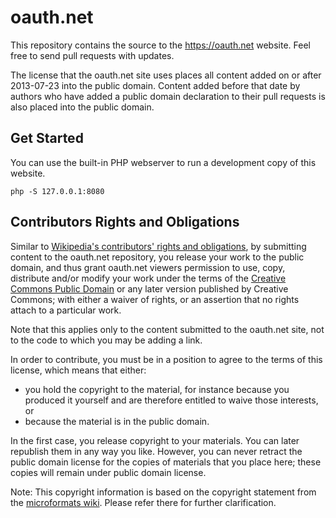 oauth.net
=========

This repository contains the source to the https://oauth.net website. Feel free to send pull requests with updates.

The license that the oauth.net site uses places all content added on or after 2013-07-23 into the public domain. Content added before that date by authors who have added a public domain declaration to their pull requests is also placed into the public domain.

## Get Started

You can use the built-in PHP webserver to run a development copy of this website.

```
php -S 127.0.0.1:8080
```


## Contributors Rights and Obligations

Similar to [Wikipedia's contributors' rights and obligations](http://en.wikipedia.org/wiki/Wikipedia:Copyrights#Contributors.27_rights_and_obligations), by submitting content to the oauth.net repository, you release your work to the public domain, and thus grant oauth.net viewers permission to use, copy, distribute and/or modify your work under the terms of the [Creative Commons Public Domain](https://creativecommons.org/share-your-work/public-domain/cc0/) or any later version published by Creative Commons; with either a waiver of rights, or an assertion that no rights attach to a particular work.

Note that this applies only to the content submitted to the oauth.net site, not to the code to which you may be adding a link.

In order to contribute, you must be in a position to agree to the terms of this license, which means that either:

* you hold the copyright to the material, for instance because you produced it yourself and are therefore entitled to waive those interests, or
* because the material is in the public domain.

In the first case, you release copyright to your materials. You can later republish them in any way you like. However, you can never retract the public domain license for the copies of materials that you place here; these copies will remain under public domain license.

Note: This copyright information is based on the copyright statement from the [microformats wiki](http://microformats.org/wiki/copyrights). Please refer there for further clarification.
